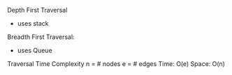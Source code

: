 Depth First Traversal
- uses stack


Breadth First Traversal:
- uses Queue



Traversal Time Complexity
n = # nodes
e = # edges
Time: O(e)
Space: O(n)